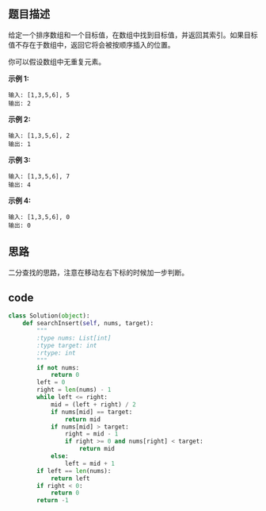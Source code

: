 ## 题目描述

给定一个排序数组和一个目标值，在数组中找到目标值，并返回其索引。如果目标值不存在于数组中，返回它将会被按顺序插入的位置。

你可以假设数组中无重复元素。

**示例 1:**

    输入: [1,3,5,6], 5
    输出: 2

**示例 2:**

    输入: [1,3,5,6], 2
    输出: 1

**示例 3:**

    输入: [1,3,5,6], 7
    输出: 4

**示例 4:**

    输入: [1,3,5,6], 0
    输出: 0

## 思路

二分查找的思路，注意在移动左右下标的时候加一步判断。

## code

```python
class Solution(object):
    def searchInsert(self, nums, target):
        """
        :type nums: List[int]
        :type target: int
        :rtype: int
        """
        if not nums:
            return 0
        left = 0
        right = len(nums) - 1
        while left <= right:
            mid = (left + right) / 2
            if nums[mid] == target:
                return mid
            if nums[mid] > target:
                right = mid - 1
                if right >= 0 and nums[right] < target:
                    return mid
            else:
                left = mid + 1
        if left == len(nums):
            return left
        if right < 0:
            return 0
        return -1
```